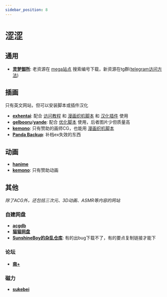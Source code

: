 ```yaml
---
sidebar_position: 8
---
```


# 涩涩

## 通用

- **[灵梦御所](https://blog.reimu.net/)**: 老资源在 [mega站点](https://mega.nz/folder/50Yh2TwY#3Uo_m5uSWGpZeOFIX9Sc5Q) 搜索编号下载，新资源在tg群([telegram访问方法](https://linux.do/t/topic/51331/74))

## 插画

只有英文网站，但可以安装脚本或插件汉化

- **[exhentai](https://exhentai.org/)**: 配合 [访问教程](https://nicebowl.fun/11) 和 [漫画织机脚本](https://greasyfork.org/zh-CN/scripts/397848-comic-looms) 和 [汉化插件](https://github.com/EhTagTranslation/EhSyringe) 使用
- **[gelbooru](https://gelbooru.com/index.php?page=account&s=options)**/**[yande](https://yande.re/post)**: 配合 [优化脚本](https://sleazyfork.org/zh-CN/scripts/444885-yande-re-%E7%80%91%E5%B8%83%E6%B5%81%E6%B5%8F%E8%A7%88) 使用，后者图片少但质量高
- **[kemono](https://kemono.cr/)**: 只有赞助的画师CG，也能用 [漫画织机脚本](https://greasyfork.org/zh-CN/scripts/397848-comic-looms)
- **[Panda Backup](https://panda.chaika.moe/)**: 补档ex失效的东西

## 动画

- **[hanime](https://hanime1.me/)**
- **[kemono](https://kemono.cr/)**: 只有赞助动画

## 其他

*除了ACG外，还包括三次元、3D动画、ASMR等内容的网站*

### 自建网盘

- **[acgdb](https://acgdb.de/)**
- **[猫猫网盘](https://catcat.cloud/)**
- **[SunshineBoy的杂乱仓库](https://openlist.sunshineboy.top/)**: 有的出bug下载不了，有的要点复制链接才能下

### 论坛

- **[南+](https://south-plus.net/)**
  
### 磁力

- **[sukebei](https://sukebei.nyaa.si)**
